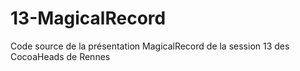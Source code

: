 13-MagicalRecord
================

Code source de la présentation MagicalRecord de la session 13 des CocoaHeads de Rennes
